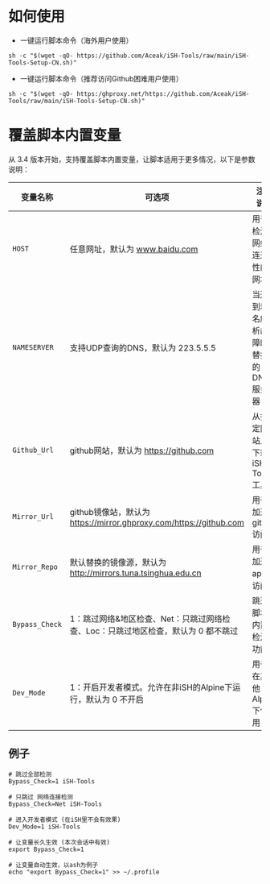 # 如何使用

* 一键运行脚本命令（海外用户使用）

`sh -c "$(wget -qO- https://github.com/Aceak/iSH-Tools/raw/main/iSH-Tools-Setup-CN.sh)"`

* 一键运行脚本命令（推荐访问Github困难用户使用）

`sh -c "$(wget -qO- https:/ghproxy.net/https://github.com/Aceak/iSH-Tools/raw/main/iSH-Tools-Setup-CN.sh)"`

# 覆盖脚本内置变量

从 3.4 版本开始，支持覆盖脚本内置变量，让脚本适用于更多情况，以下是参数说明：

| 变量名称 | 可选项 | 注释说明 |
| --- | --- | --- |
| `HOST` | 任意网址，默认为 www.baidu.com | 用于检测网络连通性的网址 |
| `NAMESERVER` | 支持UDP查询的DNS，默认为 223.5.5.5 | 当遇到域名解析故障时替换的DNS服务器 |
| `Github_Url` | github网站，默认为 https://github.com | 从指定网站上下载iSH-Tools工具 |
| `Mirror_Url` | github镜像站，默认为 https://mirror.ghproxy.com/https://github.com | 用于加速github访问 |
| `Mirror_Repo` | 默认替换的镜像源，默认为 http://mirrors.tuna.tsinghua.edu.cn | 用于加速apk源访问 |
| `Bypass_Check` | 1：跳过网络&地区检查、Net：只跳过网络检查、Loc：只跳过地区检查，默认为 0 都不跳过| 跳过脚本内置检测功能 |
| `Dev_Mode` | 1：开启开发者模式。允许在非iSH的Alpine下运行，默认为 0 不开启 | 用于在其他Alpine下使用 |

## 例子
``` 
# 跳过全部检测
Bypass_Check=1 iSH-Tools

# 只跳过 网络连接检测
Bypass_Check=Net iSH-Tools

# 进入开发者模式 (在iSH里不会有效果)
Dev_Mode=1 iSH-Tools

# 让变量长久生效 (本次会话中有效)
export Bypass_Check=1

# 让变量自动生效，以ash为例子
echo "export Bypass_Check=1" >> ~/.profile
```



